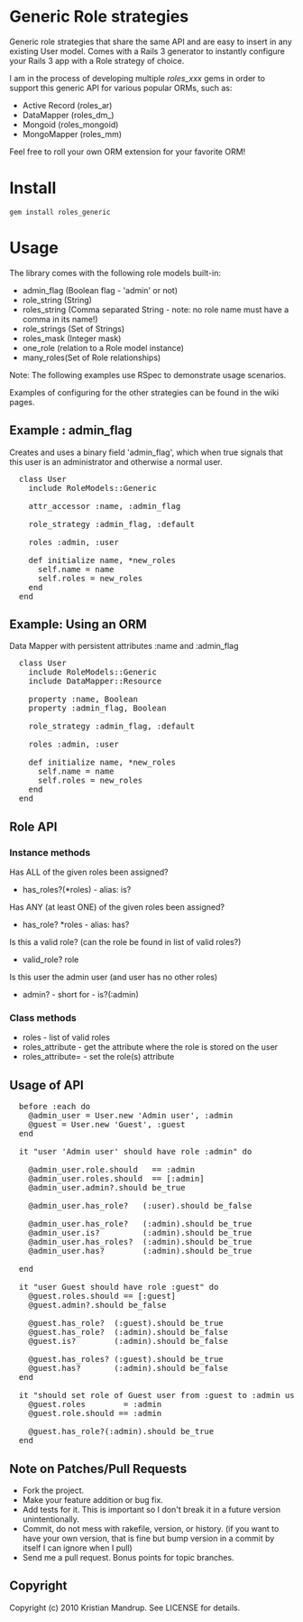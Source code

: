 # Generic Role strategies

Generic role strategies that share the same API and are easy to insert in any existing User model. 
Comes with a Rails 3 generator to instantly configure your Rails 3 app with a Role strategy of choice.

I am in the process of developing multiple *roles_xxx* gems in order to support this generic API for various popular ORMs, such as:

* Active Record (roles_ar)
* DataMapper (roles_dm_)
* Mongoid (roles_mongoid)
* MongoMapper (roles_mm)

Feel free to roll your own ORM extension for your favorite ORM!

# Install

<code>gem install roles_generic</code>

# Usage

The library comes with the following role models built-in:

* admin_flag (Boolean flag - 'admin' or not)
* role_string (String)
* roles_string (Comma separated String - note: no role name must have a comma in its name!)
* role_strings (Set of Strings)
* roles_mask (Integer mask)
* one_role (relation to a Role model instance)
* many_roles(Set of Role relationships)

Note: The following examples use RSpec to demonstrate usage scenarios.

Examples of configuring for the other strategies can be found in the wiki pages.

## Example : admin_flag

Creates and uses a binary field 'admin_flag', which when true signals that this user is an administrator and otherwise a normal user.

<pre>
  class User
    include RoleModels::Generic 

    attr_accessor :name, :admin_flag 

    role_strategy :admin_flag, :default

    roles :admin, :user

    def initialize name, *new_roles
      self.name = name
      self.roles = new_roles
    end 
  end
</pre>

## Example: Using an ORM

Data Mapper with persistent attributes :name and :admin_flag

<pre>
  class User
    include RoleModels::Generic 
    include DataMapper::Resource

    property :name, Boolean
    property :admin_flag, Boolean

    role_strategy :admin_flag, :default

    roles :admin, :user

    def initialize name, *new_roles
      self.name = name
      self.roles = new_roles
    end 
  end
</pre>

## Role API

### Instance methods

Has ALL of the given roles been assigned?
* has_roles?(*roles) - alias: is?

Has ANY (at least ONE) of the given roles been assigned?
* has_role? *roles - alias: has?

Is this a valid role? (can the role be found in list of valid roles?)
* valid_role? role

Is this user the admin user (and user has no other roles)
* admin? - short for - is?(:admin)

### Class methods

* roles - list of valid roles
* roles_attribute - get the attribute where the role is stored on the user
* roles_attribute= - set the role(s) attribute
       
## Usage of API

<pre>
  before :each do
    @admin_user = User.new 'Admin user', :admin
    @guest = User.new 'Guest', :guest
  end

  it "user 'Admin user' should have role :admin" do

    @admin_user.role.should   == :admin
    @admin_user.roles.should  == [:admin]      
    @admin_user.admin?.should be_true

    @admin_user.has_role?   (:user).should be_false

    @admin_user.has_role?   (:admin).should be_true
    @admin_user.is?         (:admin).should be_true
    @admin_user.has_roles?  (:admin).should be_true
    @admin_user.has?        (:admin).should be_true      

  end

  it "user Guest should have role :guest" do
    @guest.roles.should == [:guest]
    @guest.admin?.should be_false

    @guest.has_role?  (:guest).should be_true    
    @guest.has_role?  (:admin).should be_false
    @guest.is?        (:admin).should be_false

    @guest.has_roles? (:guest).should be_true
    @guest.has?       (:admin).should be_false
  end

  it "should set role of Guest user from :guest to :admin using roles=" do
    @guest.roles        = :admin      
    @guest.role.should == :admin           

    @guest.has_role?(:admin).should be_true      
  end
</pre>  

## Note on Patches/Pull Requests
 
* Fork the project.
* Make your feature addition or bug fix.
* Add tests for it. This is important so I don't break it in a
  future version unintentionally.
* Commit, do not mess with rakefile, version, or history.
  (if you want to have your own version, that is fine but bump version in a commit by itself I can ignore when I pull)
* Send me a pull request. Bonus points for topic branches.

## Copyright

Copyright (c) 2010 Kristian Mandrup. See LICENSE for details.
